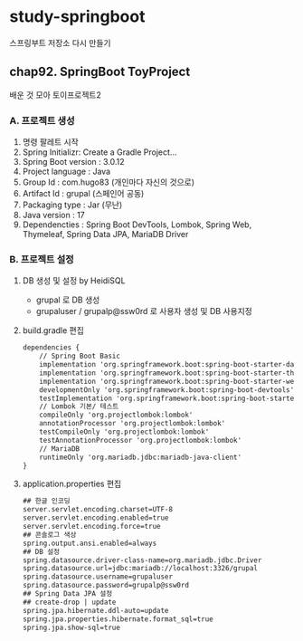 # study-springboot
스프링부트 저장소 다시 만들기

## chap92. SpringBoot ToyProject
배운 것 모아 토이프로젝트2

### A. 프로젝트 생성
1. 명령 팔레트 시작
2. Spring Initializr: Create a Gradle Project...
3. Spring Boot version : 3.0.12
4. Project language : Java
5. Group Id : com.hugo83 (개인마다 자신의 것으로)
6. Artifact Id : grupal (스페인어 공동)
7. Packaging type : Jar (무난)
8. Java version : 17
9. Dependencties : Spring Boot DevTools, Lombok, Spring Web, Thymeleaf, Spring Data JPA, MariaDB Driver

### B. 프로젝트 설정
1. DB 생성 및 설정 by HeidiSQL
	- grupal 로 DB 생성
	- grupaluser / grupalp@ssw0rd 로 사용자 생성 및 DB 사용지정

2. build.gradle 편집
	```tex
	dependencies {
		// Spring Boot Basic
		implementation 'org.springframework.boot:spring-boot-starter-data-jpa'
		implementation 'org.springframework.boot:spring-boot-starter-thymeleaf'
		implementation 'org.springframework.boot:spring-boot-starter-web'
		developmentOnly 'org.springframework.boot:spring-boot-devtools'
		testImplementation 'org.springframework.boot:spring-boot-starter-test'
		// Lombok 기본/ 테스트
		compileOnly 'org.projectlombok:lombok'
		annotationProcessor 'org.projectlombok:lombok'
		testCompileOnly 'org.projectlombok:lombok'
		testAnnotationProcessor 'org.projectlombok:lombok'
		// MariaDB
		runtimeOnly 'org.mariadb.jdbc:mariadb-java-client'
	}
	```
3. application.properties 편집
	```tex
	## 한글 인코딩
	server.servlet.encoding.charset=UTF-8
	server.servlet.encoding.enabled=true
	server.servlet.encoding.force=true
	## 콘솔로그 색상
	spring.output.ansi.enabled=always
	## DB 설정
	spring.datasource.driver-class-name=org.mariadb.jdbc.Driver
	spring.datasource.url=jdbc:mariadb://localhost:3326/grupal
	spring.datasource.username=grupaluser
	spring.datasource.password=grupalp@ssw0rd
	## Spring Data JPA 설정
	## create-drop | update
	spring.jpa.hibernate.ddl-auto=update  
	spring.jpa.properties.hibernate.format_sql=true
	spring.jpa.show-sql=true
	```


